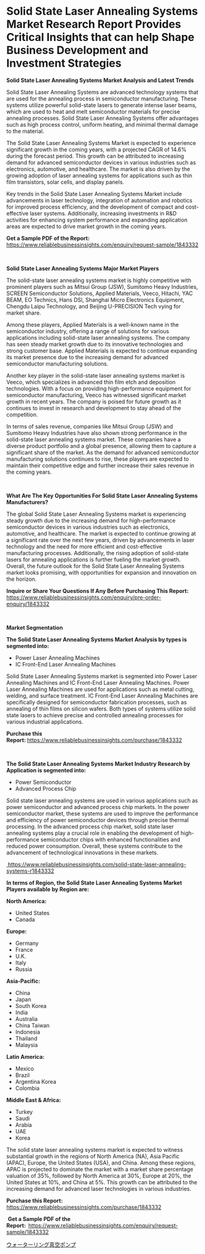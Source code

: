 <p><h1>Solid State Laser Annealing Systems Market Research Report Provides Critical Insights that can help Shape Business Development and Investment Strategies</h1></p><p><strong>Solid State Laser Annealing Systems Market Analysis and Latest Trends</strong></p>
<p><p>Solid State Laser Annealing Systems are advanced technology systems that are used for the annealing process in semiconductor manufacturing. These systems utilize powerful solid-state lasers to generate intense laser beams, which are used to heat and melt semiconductor materials for precise annealing processes. Solid State Laser Annealing Systems offer advantages such as high process control, uniform heating, and minimal thermal damage to the material.</p><p>The Solid State Laser Annealing Systems Market is expected to experience significant growth in the coming years, with a projected CAGR of 14.6% during the forecast period. This growth can be attributed to increasing demand for advanced semiconductor devices in various industries such as electronics, automotive, and healthcare. The market is also driven by the growing adoption of laser annealing systems for applications such as thin film transistors, solar cells, and display panels.</p><p>Key trends in the Solid State Laser Annealing Systems Market include advancements in laser technology, integration of automation and robotics for improved process efficiency, and the development of compact and cost-effective laser systems. Additionally, increasing investments in R&D activities for enhancing system performance and expanding application areas are expected to drive market growth in the coming years.</p></p>
<p><strong>Get a Sample PDF of the Report:&nbsp;</strong> <a href="https://www.reliablebusinessinsights.com/enquiry/request-sample/1843332">https://www.reliablebusinessinsights.com/enquiry/request-sample/1843332</a></p>
<p>&nbsp;</p>
<p><strong>Solid State Laser Annealing Systems Major Market Players</strong></p>
<p><p>The solid-state laser annealing systems market is highly competitive with prominent players such as Mitsui Group (JSW), Sumitomo Heavy Industries, SCREEN Semiconductor Solutions, Applied Materials, Veeco, Hitachi, YAC BEAM, EO Technics, Hans DSl, Shanghai Micro Electronics Equipment, Chengdu Laipu Technology, and Beijing U-PRECISION Tech vying for market share.</p><p>Among these players, Applied Materials is a well-known name in the semiconductor industry, offering a range of solutions for various applications including solid-state laser annealing systems. The company has seen steady market growth due to its innovative technologies and strong customer base. Applied Materials is expected to continue expanding its market presence due to the increasing demand for advanced semiconductor manufacturing solutions.</p><p>Another key player in the solid-state laser annealing systems market is Veeco, which specializes in advanced thin film etch and deposition technologies. With a focus on providing high-performance equipment for semiconductor manufacturing, Veeco has witnessed significant market growth in recent years. The company is poised for future growth as it continues to invest in research and development to stay ahead of the competition.</p><p>In terms of sales revenue, companies like Mitsui Group (JSW) and Sumitomo Heavy Industries have also shown strong performance in the solid-state laser annealing systems market. These companies have a diverse product portfolio and a global presence, allowing them to capture a significant share of the market. As the demand for advanced semiconductor manufacturing solutions continues to rise, these players are expected to maintain their competitive edge and further increase their sales revenue in the coming years.</p></p>
<p>&nbsp;</p>
<p><strong>What Are The Key Opportunities For Solid State Laser Annealing Systems Manufacturers?</strong></p>
<p><p>The global Solid State Laser Annealing Systems market is experiencing steady growth due to the increasing demand for high-performance semiconductor devices in various industries such as electronics, automotive, and healthcare. The market is expected to continue growing at a significant rate over the next few years, driven by advancements in laser technology and the need for more efficient and cost-effective manufacturing processes. Additionally, the rising adoption of solid-state lasers for annealing applications is further fueling the market growth. Overall, the future outlook for the Solid State Laser Annealing Systems market looks promising, with opportunities for expansion and innovation on the horizon.</p></p>
<p><strong>Inquire or Share Your Questions If Any Before Purchasing This Report:</strong> <a href="https://www.reliablebusinessinsights.com/enquiry/pre-order-enquiry/1843332">https://www.reliablebusinessinsights.com/enquiry/pre-order-enquiry/1843332</a></p>
<p>&nbsp;</p>
<p><strong>Market Segmentation</strong></p>
<p><strong>The Solid State Laser Annealing Systems Market Analysis by types is segmented into:</strong></p>
<p><ul><li>Power Laser Annealing Machines</li><li>IC Front-End Laser Annealing Machines</li></ul></p>
<p><p>Solid State Laser Annealing Systems market is segmented into Power Laser Annealing Machines and IC Front-End Laser Annealing Machines. Power Laser Annealing Machines are used for applications such as metal cutting, welding, and surface treatment. IC Front-End Laser Annealing Machines are specifically designed for semiconductor fabrication processes, such as annealing of thin films on silicon wafers. Both types of systems utilize solid state lasers to achieve precise and controlled annealing processes for various industrial applications.</p></p>
<p><strong>Purchase this Report:&nbsp;</strong><a href="https://www.reliablebusinessinsights.com/purchase/1843332">https://www.reliablebusinessinsights.com/purchase/1843332</a></p>
<p>&nbsp;</p>
<p><strong>The Solid State Laser Annealing Systems Market Industry Research by Application is segmented into:</strong></p>
<p><ul><li>Power Semiconductor</li><li>Advanced Process Chip</li></ul></p>
<p><p>Solid state laser annealing systems are used in various applications such as power semiconductor and advanced process chip markets. In the power semiconductor market, these systems are used to improve the performance and efficiency of power semiconductor devices through precise thermal processing. In the advanced process chip market, solid state laser annealing systems play a crucial role in enabling the development of high-performance semiconductor chips with enhanced functionalities and reduced power consumption. Overall, these systems contribute to the advancement of technological innovations in these markets.</p></p>
<p><a href="https://www.reliablebusinessinsights.com/solid-state-laser-annealing-systems-r1843332">&nbsp;https://www.reliablebusinessinsights.com/solid-state-laser-annealing-systems-r1843332</a></p>
<p><strong>In terms of Region, the Solid State Laser Annealing Systems Market Players available by Region are:</strong></p>
<p>
    <p> <strong> North America: </strong>
        <ul>
            <li>United States</li>
            <li>Canada</li>
        </ul>
        </p> 
    <p> <strong> Europe: </strong>
        <ul>
            <li>Germany</li>
            <li>France</li>
            <li>U.K.</li>
            <li>Italy</li>
            <li>Russia</li>
        </ul>
        </p> 
    <p> <strong> Asia-Pacific: </strong>
        <ul>
            <li>China</li>
            <li>Japan</li>
            <li>South Korea</li>
            <li>India</li>
            <li>Australia</li>
            <li>China Taiwan</li>
            <li>Indonesia</li>
            <li>Thailand</li>
            <li>Malaysia</li>
        </ul>
        </p> 
    <p> <strong> Latin America: </strong>
        <ul>
            <li>Mexico</li>
            <li>Brazil</li>
            <li>Argentina Korea</li>
            <li>Colombia</li>
        </ul>
        </p> 
    <p> <strong> Middle East & Africa: </strong>
        <ul>
            <li>Turkey</li>
            <li>Saudi</li>
            <li>Arabia</li>
            <li>UAE</li>
            <li>Korea</li>
        </ul>
    </p>
    </p>
<p><p>The solid state laser annealing systems market is expected to witness substantial growth in the regions of North America (NA), Asia Pacific (APAC), Europe, the United States (USA), and China. Among these regions, APAC is projected to dominate the market with a market share percentage valuation of 35%, followed by North America at 30%, Europe at 20%, the United States at 10%, and China at 5%. This growth can be attributed to the increasing demand for advanced laser technologies in various industries.</p></p>
<p><strong>Purchase this Report: </strong><a href="https://www.reliablebusinessinsights.com/purchase/1843332">https://www.reliablebusinessinsights.com/purchase/1843332</a></p>
<p>&nbsp;<strong>Get a Sample PDF of the Report:&nbsp;&nbsp;</strong><a href="https://www.reliablebusinessinsights.com/enquiry/request-sample/1843332">https://www.reliablebusinessinsights.com/enquiry/request-sample/1843332</a></p>
<p><strong></strong></p>
<p><p><a href="https://github.com/pepo3k/Market-Research-Report-List-2/blob/main/3621911164010.md">ウォーターリング真空ポンプ</a></p></p>